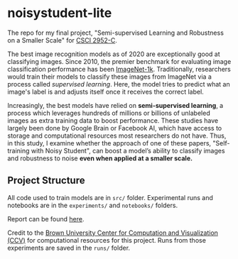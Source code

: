 # noisystudent-lite
The repo for my final project, "Semi-supervised Learning and Robustness on a Smaller Scale" for [CSCI 2952-C](http://cs.brown.edu/courses/csci2952c/).

The best image recognition models as of 2020 are exceptionally good at classifying images. Since 2010, the premier benchmark for evaluating image classification performance has been [ImageNet-1k](https://paperswithcode.com/sota/image-classification-on-imagenet). Traditionally, researchers would train their models to classify these images from ImageNet via a process called _supervised learning_. Here, the model tries to predict what an image's label is and adjusts itself once it receives the correct label.

Increasingly, the best models have relied on **semi-supervised learning**, a process which leverages hundreds of millions or billions of unlabeled images as extra training data to boost performance. These studies have largely been done by Google Brain or Facebook AI, which have access to storage and computational resources most researchers do not have. Thus, in this study, I examine whether the approach of one of these papers, "Self-training with Noisy Student", can boost a model’s ability to classify images and robustness to noise **even when applied at a smaller scale.**

## Project Structure
All code used to train models are in `src/` folder. Experimental runs and
notebooks are in the `experiments/` and `notebooks/` folders.

Report can be found [here](https://github.com/tyj144/noisystudent-lite/blob/main/Report.pdf).

Credit to the [Brown University Center for Computation and Visualization (CCV)](https://ccv.brown.edu/) for computational resources for this project. Runs from those experiments are saved in the `runs/` folder.

